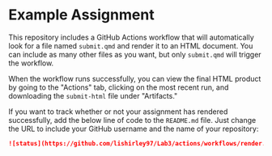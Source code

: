 # Example Assignment

This repository includes a GitHub Actions workflow that will automatically look for a file named `submit.qmd` and render it to an HTML document. You can include as many other files as you want, but only `submit.qmd` will trigger the workflow.

When the workflow runs successfully, you can view the final HTML product by going to the "Actions" tab, clicking on the most recent run, and downloading the `submit-html` file under "Artifacts."

If you want to track whether or not your assignment has rendered successfully, add the below line of code to the `README.md` file. Just change the URL to include your GitHub username and the name of your repository:

```md
![status](https://github.com/lishirley97/Lab3/actions/workflows/render.yml/badge.svg)
```
